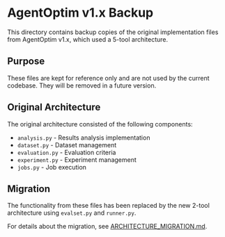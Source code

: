 # AgentOptim v1.x Backup

This directory contains backup copies of the original implementation files from AgentOptim v1.x, which used a 5-tool architecture.

## Purpose

These files are kept for reference only and are not used by the current codebase. They will be removed in a future version.

## Original Architecture

The original architecture consisted of the following components:

- `analysis.py` - Results analysis implementation
- `dataset.py` - Dataset management
- `evaluation.py` - Evaluation criteria
- `experiment.py` - Experiment management
- `jobs.py` - Job execution

## Migration

The functionality from these files has been replaced by the new 2-tool architecture using `evalset.py` and `runner.py`. 

For details about the migration, see [ARCHITECTURE_MIGRATION.md](../ARCHITECTURE_MIGRATION.md).
